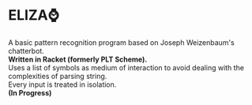# ELIZA&#x231a;
A basic pattern recognition program based on Joseph Weizenbaum's chatterbot.  
**Written in Racket (formerly PLT Scheme).**  
Uses a list of symbols as medium of interaction to avoid dealing with the complexities of parsing string.  
Every input is treated in isolation.    
**(In Progress)**
